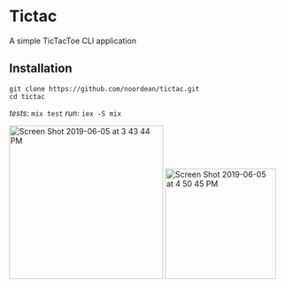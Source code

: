 # Tictac

A simple TicTacToe CLI application

## Installation

```
git clone https://github.com/noordean/tictac.git
cd tictac
```

_tests_: `mix test`
_run_: `iex -S mix`

<img width="278" alt="Screen Shot 2019-06-05 at 3 43 44 PM" src="https://user-images.githubusercontent.com/14357823/58971652-cecdcb80-87b3-11e9-94cb-389b991e999a.png">

<img width="200" alt="Screen Shot 2019-06-05 at 4 50 45 PM" src="https://user-images.githubusercontent.com/14357823/58971703-e3aa5f00-87b3-11e9-8374-584914a22a81.png">

